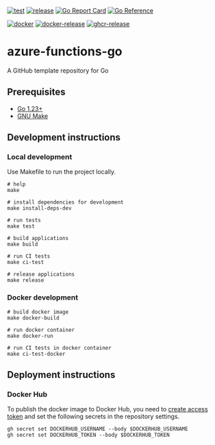 [![test](https://github.com/ks6088ts-labs/azure-functions-go/actions/workflows/test.yaml/badge.svg?branch=main)](https://github.com/ks6088ts-labs/azure-functions-go/actions/workflows/test.yaml?query=branch%3Amain)
[![release](https://github.com/ks6088ts-labs/azure-functions-go/actions/workflows/release.yaml/badge.svg)](https://github.com/ks6088ts-labs/azure-functions-go/actions/workflows/release.yaml)
[![Go Report Card](https://goreportcard.com/badge/github.com/ks6088ts-labs/azure-functions-go)](https://goreportcard.com/report/github.com/ks6088ts-labs/azure-functions-go)
[![Go Reference](https://pkg.go.dev/badge/github.com/ks6088ts-labs/azure-functions-go.svg)](https://pkg.go.dev/github.com/ks6088ts-labs/azure-functions-go)

[![docker](https://github.com/ks6088ts-labs/azure-functions-go/actions/workflows/docker.yaml/badge.svg?branch=main)](https://github.com/ks6088ts-labs/azure-functions-go/actions/workflows/docker.yaml?query=branch%3Amain)
[![docker-release](https://github.com/ks6088ts-labs/azure-functions-go/actions/workflows/docker-release.yaml/badge.svg)](https://github.com/ks6088ts-labs/azure-functions-go/actions/workflows/docker-release.yaml)
[![ghcr-release](https://github.com/ks6088ts-labs/azure-functions-go/actions/workflows/ghcr-release.yaml/badge.svg)](https://github.com/ks6088ts-labs/azure-functions-go/actions/workflows/ghcr-release.yaml)

# azure-functions-go

A GitHub template repository for Go

## Prerequisites

- [Go 1.23+](https://go.dev/doc/install)
- [GNU Make](https://www.gnu.org/software/make/)

## Development instructions

### Local development

Use Makefile to run the project locally.

```shell
# help
make

# install dependencies for development
make install-deps-dev

# run tests
make test

# build applications
make build

# run CI tests
make ci-test

# release applications
make release
```

### Docker development

```shell
# build docker image
make docker-build

# run docker container
make docker-run

# run CI tests in docker container
make ci-test-docker
```

## Deployment instructions

### Docker Hub

To publish the docker image to Docker Hub, you need to [create access token](https://app.docker.com/settings/personal-access-tokens/create) and set the following secrets in the repository settings.

```shell
gh secret set DOCKERHUB_USERNAME --body $DOCKERHUB_USERNAME
gh secret set DOCKERHUB_TOKEN --body $DOCKERHUB_TOKEN
```
